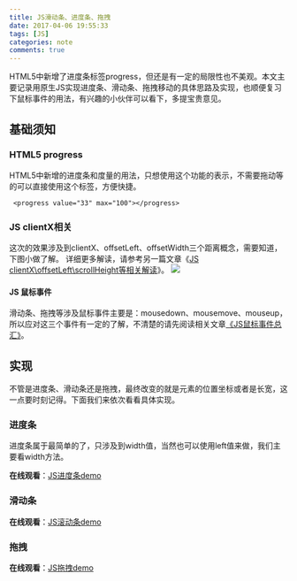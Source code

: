 ```yaml
---
title: JS滑动条、进度条、拖拽
date: 2017-04-06 19:55:33
tags: [JS]
categories: note
comments: true
---
```

HTML5中新增了进度条标签progress，但还是有一定的局限性也不美观。本文主要记录用原生JS实现进度条、滑动条、拖拽移动的具体思路及实现，也顺便复习下鼠标事件的用法，有兴趣的小伙伴可以看下，多提宝贵意见。
<!-- more -->
## 基础须知 ##
### HTML5 progress ###
HTML5中新增的进度条和度量的用法，只想使用这个功能的表示，不需要拖动等的可以直接使用这个标签，方便快捷。

	 <progress value="33" max="100"></progress>

### JS clientX相关 ###
这次的效果涉及到clientX、offsetLeft、offsetWidth三个距离概念，需要知道，下图小做了解。
详细更多解读，请参考另一篇文章《[JS clientX\offsetLeft\scrollHeight等相关解读](https://gzyq.github.io/2017/04/09/JS-clientX/)》。
![](http://i.imgur.com/y5OrpmL.jpg)
#### JS 鼠标事件 ####
滑动条、拖拽等涉及鼠标事件主要是：mousedown、mousemove、mouseup，所以应对这三个事件有一定的了解，不清楚的请先阅读相关文章[《JS鼠标事件总汇》](https://gzyq.github.io/2016/07/20/mouse-event/)。
## 实现 ##
不管是进度条、滑动条还是拖拽，最终改变的就是元素的位置坐标或者是长宽，这一点要时刻记得。下面我们来依次看看具体实现。
### 进度条 ###
进度条属于最简单的了，只涉及到width值，当然也可以使用left值来做，我们主要看width方法。

**在线观看**：[JS进度条demo](http://gzyq.github.io/DEMOs/slide-progress-drag/progress.html)
### 滑动条 ###

**在线观看**：[JS滚动条demo](http://gzyq.github.io/DEMOs/slide-progress-drag/slide.html)

### 拖拽 ###

**在线观看**：[JS拖拽demo](http://gzyq.github.io/DEMOs/slide-progress-drag/drag.html)